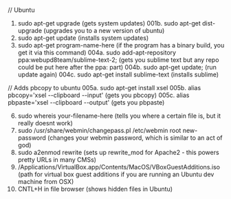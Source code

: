 // Ubuntu
001.    sudo apt-get upgrade (gets system updates)
001b.	sudo apt-get dist-upgrade (upgrades you to a new version of ubuntu)
002.    sudo apt-get update (installs system updates)
003.    sudo apt-get program-name-here (if the program has a binary build, you get it via this command)
004a.   sudo add-apt-repository ppa:webupd8team/sublime-text-2; (gets you sublime text but any repo could be put here after the ppa: part)
004b.   sudo apt-get update; (run update again)
004c.   sudo apt-get install sublime-text (installs sublime)

// Adds pbcopy to ubuntu
005a.   sudo apt-get install xsel
005b.   alias pbcopy='xsel --clipboard --input' (gets you pbcopy)
005c.   alias pbpaste='xsel --clipboard --output' (gets you pbpaste)

006.    sudo whereis your-filename-here (tells you where a certain file is, but it really doesnt work)
007.    sudo /usr/share/webmin/changepass.pl /etc/webmin root new-password (changes your webmin password, which is similar to an act of god)
008.    sudo a2enmod rewrite (sets up rewrite_mod for Apache2 - this powers pretty URLs in many CMSs)
009.    /Applications/VirtualBox.app/Contents/MacOS/VBoxGuestAdditions.iso (path for virtual box guest additions if you are running an Ubuntu dev machine from OSX)
010.    CNTL+H in file browser (shows hidden files in Ubuntu)